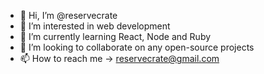 - 👋 Hi, I’m @reservecrate
- 👀 I’m interested in web development
- 🌱 I’m currently learning React, Node and Ruby
- 💞️ I’m looking to collaborate on any open-source projects
- 📫 How to reach me -> reservecrate@gmail.com

<!---
reservecrate/reservecrate is a ✨ special ✨ repository because its `README.md` (this file) appears on your GitHub profile.
You can click the Preview link to take a look at your changes.
--->
